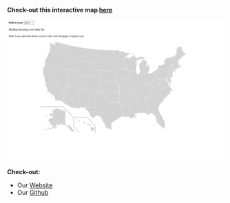 **Check-out this interactive map [here](https://shannon-goddard.github.io/Correlation_vs_Causation/)**  

![](/project.png)  

**Check-out:**
- Our [Website](http://leavingcabucket.s3-website.us-east-2.amazonaws.com/)
- Our [Github](https://github.com/JVChermak/Leaving_California.git)
